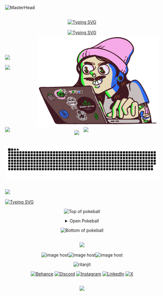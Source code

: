 
<!-- Top Banner -->
![MasterHead](https://openseauserdata.com/files/84dada0a5dcfd790700df3dd87897aef.gif)

</br>

<!-- Heading === Greeting -->
<div align="center">
<span><a href="https://git.io/typing-svg"><img src="https://readme-typing-svg.demolab.com?font=Fira+Code&weight=600&size=32&duration=3000&pause=5000&color=f54089&center=true&vCenter=true&width=600&height=35&lines=Hey+there+%F0%9F%91%8B%2C+I'm+Ritanjit" alt="Typing SVG" /></a></span>
</div>

<br/>

<!-- Sub Heading === about me -->
<div align="center">
<a href="https://git.io/typing-svg"><img src="https://readme-typing-svg.demolab.com?font=Fira+Code&weight=500&size=16&duration=6000&pause=5000&color=0BF7FF&center=true&vCenter=true&width=1000&height=20&lines=Just+an+AI+obsessed+with+human+interaction+design." alt="Typing SVG" /></a>
</div>

<!-- coding image gif -->
<div>
<img align="right" alt="Coding" width="400" src="https://github.com/Ritanjit/Ritanjit/blob/c178a7673c499651709c9a58a816273abc4f5594/img.gif">
</div>

<!-- -->

<!-- most used languages -->
<br/><br/><br/><img aling="left" src="https://github-readme-stats.vercel.app/api/top-langs/?username=technologyhell&theme=radical&hide_border=true&include_all_commits=true&count_private=true&layout=compact" width="50%" /><br/>

<!-- line -->
<!-- <h1></h1> -->

<!-- aniimated line -->
<img src="https://user-images.githubusercontent.com/73097560/115834477-dbab4500-a447-11eb-908a-139a6edaec5c.gif"><br><br>

<!-- Stats -->
<div align="center">
<img align="left" src="https://github-readme-stats.vercel.app/api?username=Ritanjit&theme=radical&hide_border=true&include_all_commits=true&count_private=true&rank_icon=github&custom_title=My+GitHub+Stats" width="45%" />
<img align="right" src="https://github-readme-streak-stats.herokuapp.com/?user=Ritanjit&theme=radical&hide_border=true" width="49%" /></br></br>
</div>

<br/><br/><br/><br/><br/><br/>

<!-- line -->
<!-- <h1></h1> -->

<!-- aniimated line -->
<img src="https://user-images.githubusercontent.com/73097560/115834477-dbab4500-a447-11eb-908a-139a6edaec5c.gif"><br><br>

<!-- Snake Animation -->
<div align="center">
    
  ![snake gif](https://github.com/Ritanjit/Ritanjit/blob/output/github-snake-dark.svg)
</div>


<!-- line and space -->
<!-- <h1></h1> -->

<!-- aniimated line with space -->
<br/><img src="https://user-images.githubusercontent.com/73097560/115834477-dbab4500-a447-11eb-908a-139a6edaec5c.gif">

<!-- Sub Heading === Open Poke Ball -->
<div align="left">
<a href="https://git.io/typing-svg"><img src="https://readme-typing-svg.demolab.com?font=Fira+Code&weight=500&size=25&duration=2000&pause=2000&color=0BF7FF&center=false&vCenter=true&width=1000&height=30&lines=Look+What+I+Caught!!" alt="Typing SVG" /></a><br/>
</div>

<!-- Poke Ball -->
<div align="center">
    
![Top of pokeball](https://user-images.githubusercontent.com/44261381/209363264-ac854d3c-2cc2-44c4-928e-8a08d1013f46.png)

<details alt="open pokeball">
    <summary>Open Pokeball</summary>

<!-- ![@rtnjt09 #30NitesOfCode](https://www.codedex.io/api/petStatus?user=rtnjt09) -->

<br/> <a href="https://imgbox.com/X3mReAvV" target="_blank"><img src="https://images2.imgbox.com/13/87/X3mReAvV_o.gif" alt="image host"/></a>
    
<!--h1 without bottom border-->
<div id="user-content-toc">
  <ul align="center">
    <summary>
        <img src="https://media2.giphy.com/media/QssGEmpkyEOhBCb7e1/giphy.gif?cid=ecf05e47a0n3gi1bfqntqmob8g9aid1oyj2wr3ds3mg700bl&rid=giphy.gif" width ="30">&nbsp;&nbsp;<h1 style="display: inline-block">$${\color{#0190b5} Stats }$$</h1>&nbsp;&nbsp;<img src="https://media2.giphy.com/media/QssGEmpkyEOhBCb7e1/giphy.gif?cid=ecf05e47a0n3gi1bfqntqmob8g9aid1oyj2wr3ds3mg700bl&rid=giphy.gif" width ="30"><br>
    </summary>
  </ul>
</div>
<!--tech stack icons-->
<p align="center">
  <a href="https://skillicons.dev">
    <img src="https://skillicons.dev/icons?i=js,ts,mongodb,mysql,nodejs,html,css,express,react,nextjs,angular,tailwind,flask,django,c,cpp,py,java,php,rust,googlecloud,sklearn,opencv,tensorflow,pytorch,git,vite,yarn,postman,materialui,figma,bash,arduino,anaconda,linux,ubuntu&perline=11" />
  </a>
</p>


</details>

![Bottom of pokeball](https://user-images.githubusercontent.com/44261381/209363271-905d2a5e-8a18-44c0-a450-45dddd4d5036.png)


<!-- aniimated line with space -->
<br/><img src="https://user-images.githubusercontent.com/73097560/115834477-dbab4500-a447-11eb-908a-139a6edaec5c.gif">

<!-- Footer -->
<div align="center">

<!-- goku animations (gallery url "https://imgbox.com/gallery/edit/w4uRU9wgqp/Nh2lVOZiZ6VbM1Fz"-->
<img src="https://images2.imgbox.com/21/86/oAtQQK6D_o.gif" alt="image host" width="200"/><img src="https://images2.imgbox.com/68/c2/QntQmQCH_o.gif" alt="image host" width="200"/><img src="https://images2.imgbox.com/9b/36/jjIcAUQu_o.gif" alt="image host" width="200"/>

<!-- profile views -->
<p align="center"> <img src="https://komarev.com/ghpvc/?username=ritanjit&label=Profile%20views&color=0e75b6&style=flat" alt="ritanjit" /></p>

<!-- social links --> 
[![Behance](https://img.shields.io/badge/Behance-1769ff?logo=behance&logoColor=white)](https://www.behance.net/ritanjitdas) [![Discord](https://img.shields.io/badge/Discord-%237289DA.svg?logo=discord&logoColor=white)](https://discord.com/users/865274630624116737) [![Instagram](https://img.shields.io/badge/Instagram-%23E4405F.svg?logo=Instagram&logoColor=white)](https://instagram.com/ritanjit) [![LinkedIn](https://img.shields.io/badge/LinkedIn-%230077B5.svg?logo=linkedin&logoColor=white)](https://www.linkedin.com/in/ritanjit-das-530b7b216/) [![X](https://img.shields.io/badge/X-black.svg?logo=X&logoColor=white)](https://x.com/rtnjt_designs)

</div>

<!-- aniimated line with space -->
<br/><img src="https://user-images.githubusercontent.com/73097560/115834477-dbab4500-a447-11eb-908a-139a6edaec5c.gif">

<!-- pokemon gifs -->
<!-- <a href="https://imgbox.com/qzyC6w48" target="_blank"><img src="https://images2.imgbox.com/24/de/qzyC6w48_o.gif" alt="image host"/></a> <a href="https://imgbox.com/BzXapuKv" target="_blank"><img src="https://images2.imgbox.com/d7/a4/BzXapuKv_o.gif" alt="image host"/></a> <a href="https://imgbox.com/X3mReAvV" target="_blank"><img src="https://images2.imgbox.com/13/87/X3mReAvV_o.gif" alt="image host"/></a><a href="https://imgbox.com/bcRs6Xwm" target="_blank"><img src="https://images2.imgbox.com/12/78/bcRs6Xwm_o.gif" alt="image host"/></a> <a href="https://imgbox.com/wckHJZIA" target="_blank"><img src="https://images2.imgbox.com/5f/21/wckHJZIA_o.gif" alt="image host"/></a> -->

<!-- table design skills -->
<!-- <details> <summary><strong>🧑‍💻 Programming Languages</strong></summary> <table> <tr> <td align="center" width="96"><img src="https://skillicons.dev/icons?i=cpp" width="40" height="40"><br>C++</td> <td align="center" width="96"><img src="https://skillicons.dev/icons?i=c" width="40" height="40"><br>C</td> <td align="center" width="96"><img src="https://skillicons.dev/icons?i=java" width="40" height="40"><br>Java</td> <td align="center" width="96"><img src="https://skillicons.dev/icons?i=js" width="40" height="40"><br>JavaScript</td> <td align="center" width="96"><img src="https://skillicons.dev/icons?i=ts" width="40" height="40"><br>TypeScript</td> <td align="center" width="96"><img src="https://skillicons.dev/icons?i=py" width="40" height="40"><br>Python</td> </tr> </table> </details> <details> <summary><strong>⚙️ Frameworks & Libraries</strong></summary> <table> <tr> <td align="center" width="96"><img src="https://skillicons.dev/icons?i=express" width="40" height="40"><br>Express.js</td> <td align="center" width="96"><img src="https://skillicons.dev/icons?i=react" width="40" height="40"><br>React</td> <td align="center" width="96"><img src="https://skillicons.dev/icons?i=nextjs" width="40" height="40"><br>Next.js</td> <td align="center" width="96"><img src="https://skillicons.dev/icons?i=tailwind" width="40" height="40"><br>Tailwind CSS</td> <td align="center" width="96"><img src="https://skillicons.dev/icons?i=bootstrap" width="40" height="40"><br>Bootstrap</td> <td align="center" width="96"><img src="https://skillicons.dev/icons?i=flask" width="40" height="40"><br>Flask</td> <td align="center" width="96"><img src="https://skillicons.dev/icons?i=django" width="40" height="40"><br>Django</td> </tr> </table> </details> <details> <summary><strong>💻 Operating Systems</strong></summary> <table> <tr> <td align="center" width="96"><img src="https://skillicons.dev/icons?i=linux" width="40" height="40"><br>Linux</td> <td align="center" width="96"><img src="https://skillicons.dev/icons?i=ubuntu" width="40" height="40"><br>Ubuntu</td> </tr> </table> </details> <details> <summary><strong>🧰 Platforms & Tools</strong></summary> <table> <tr> <td align="center" width="96"><img src="https://skillicons.dev/icons?i=git" width="40" height="40"><br>Git</td> <td align="center" width="96"><img src="https://skillicons.dev/icons?i=github" width="40" height="40"><br>GitHub</td> <td align="center" width="96"><img src="https://skillicons.dev/icons?i=postman" width="40" height="40"><br>Postman</td> <td align="center" width="96"><img src="https://skillicons.dev/icons?i=vscode" width="40" height="40"><br>VS Code</td> <td align="center" width="96"><img src="https://skillicons.dev/icons?i=figma" width="40" height="40"><br>Figma</td> <td align="center" width="96"><img src="https://skillicons.dev/icons?i=bash" width="40" height="40"><br>Bash</td> <td align="center" width="96"><img src="https://skillicons.dev/icons?i=anaconda" width="40" height="40"><br>Anaconda</td> </tr> </table> </details> <details> <summary><strong>🌐 Web Development</strong></summary> <table> <tr> <td align="center" width="96"><img src="https://skillicons.dev/icons?i=html" width="40" height="40"><br>HTML</td> <td align="center" width="96"><img src="https://skillicons.dev/icons?i=css" width="40" height="40"><br>CSS</td> <td align="center" width="96"><img src="https://skillicons.dev/icons?i=nodejs" width="40" height="40"><br>Node.js</td> <td align="center" width="96"><img src="https://skillicons.dev/icons?i=mysql" width="40" height="40"><br>MySQL</td> <td align="center" width="96"><img src="https://skillicons.dev/icons?i=mongodb" width="40" height="40"><br>MongoDB</td> </tr> </table> </details> <details> <summary><strong>🤖 Machine Learning & Embedded</strong></summary> <table> <tr> <td align="center" width="96"><img src="https://skillicons.dev/icons?i=sklearn" width="40" height="40"><br>Scikit-Learn</td> <td align="center" width="96"><img src="https://skillicons.dev/icons?i=opencv" width="40" height="40"><br>OpenCV</td> <td align="center" width="96"><img src="https://skillicons.dev/icons?i=arduino" width="40" height="40"><br>Arduino</td> </tr> </table> </details> -->

